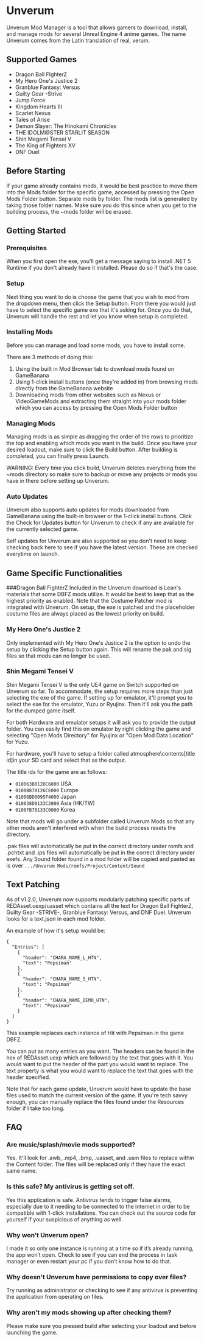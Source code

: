 # Unverum
Unverum Mod Manager is a tool that allows gamers to download, install, and manage mods for several Unreal Engine 4 anime games.  The name Unverum comes from the Latin translation of real, verum.

## Supported Games
- Dragon Ball FIghterZ
- My Hero One's Justice 2
- Granblue Fantasy: Versus
- Guilty Gear -Strive
- Jump Force
- Kingdom Hearts III
- Scarlet Nexus
- Tales of Arise
- Demon Slayer: The Hinokami Chronicles
- THE IDOLM@STER STARLIT SEASON
- Shin Megami Tensei V
- The King of Fighters XV
- DNF Duel

## Before Starting
If your game already contains mods, it would be best practice to move them into the Mods folder for the specific game, accessed by pressing the Open Mods Folder button.  Separate mods by folder.  The mods list is generated by taking those folder names. Make sure you do this since when you get to the building process, the ~mods folder will be erased.

## Getting Started
### Prerequisites
When you first open the exe, you'll get a message saying to install .NET 5 Runtime if you don't already have it installed. Please do so if that's the case.

### Setup
Next thing you want to do is choose the game that you wish to mod from the dropdown menu, then click the Setup button.  From there you would just have to select the specific game exe that it's asking for.  Once you do that, Unverum will handle the rest and let you know when setup is completed.

### Installing Mods
Before you can manage and load some mods, you have to install some.

There are 3 methods of doing this:
1. Using the built in Mod Browser tab to download mods found on GameBanana
2. Using 1-click install buttons (once they're added in) from browsing mods directly from the GameBanana website
3. Downloading mods from other websites such as Nexus or VideoGameMods and extracting them straight into your mods folder which you can access by pressing the Open Mods Folder button

### Managing Mods
Managing mods is as simple as dragging the order of the rows to prioritize the top and enabling which mods you want in the build. Once you have your desired loadout, make sure to click the Build button. After building is completed, you can finally press Launch.

WARNING: Every time you click build, Unverum deletes everything from the ~mods directory so make sure to backup or move any projects or mods you have in there before setting up Unverum.

### Auto Updates
Unverum also supports auto updates for mods downloaded from GameBanana using the built-in browser or the 1-click install buttons. Click the Check for Updates button for Unverum to check if any are available for the currently selected game.

Self updates for Unverum are also supported so you don't need to keep checking back here to see if you have the latest version. These are checked everytime on launch.

## Game Specific Functionalities
###Dragon Ball FighterZ
Included in the Unverum download is Lean's materials that some DBFZ mods utilize. It would be best to keep that as the highest priority as enabled. Note that the Costume Patcher mod is integrated with Unverum. On setup, the exe is patched and the placeholder costume files are always placed as the lowest priority on build.

### My Hero One's Justice 2
Only implemented with My Hero One's Justice 2 is the option to undo the setup by clicking the Setup button again.  This will rename the pak and sig files so that mods can no longer be used.

### Shin Megami Tensei V
Shin Megami Tensei V is the only UE4 game on Switch supported on Unverum so far. To accommodate, the setup requires more steps than just selecting the exe of the game.  If setting up for emulator, it'll prompt you to select the exe for the emulator, Yuzu or Ryujinx. Then it'll ask you the path for the dumped game itself.  

For both Hardware and emulator setups it will ask you to provide the output folder. You can easily find this on emulator by right clicking the game and selecting "Open Mods Directory" for Ryujinx or "Open Mod Data Location" for Yuzu.

For hardware, you'll have to setup a folder called atmosphere\contents\[title id]in your SD card and select that as the output.

The title ids for the game are as follows:
- `010063B012DC6000` USA 
- `0100B870126CE000` Europe 
- `01006BD0095F4000` Japan 
- `010038D0133C2000` Asia (HK/TW) 
- `0100FB70133C0000` Korea

Note that mods will go under a subfolder called Unverum Mods so that any other mods aren't interfered with when the build process resets the directory.

.pak files will automatically be put in the correct directory under romfs and .pchtxt and .ips files will automatically be put in the correct directory under exefs. Any Sound folder found in a mod folder will be copied and pasted as is over `.../Unverum Mods/romfs/Project/Content/Sound`

## Text Patching
As of v1.2.0, Unverum now supports modularly patching specific parts of REDAsset.uexp/uasset which contains all the text for Dragon Ball FighterZ, Guilty Gear -STRIVE-, Granblue Fantasy: Versus, and DNF Duel.  Unverum looks for a text.json in each mod folder. 

An example of how it's setup would be:
```
{
  "Entries": [
    {
      "header": "CHARA_NAME_L_HTN",
      "text": "Pepsiman"
    },
    {
      "header": "CHARA_NAME_S_HTN",
      "text": "Pepsiman"
    },
    {
      "header": "CHARA_NAME_DEMO_HTN",
      "text": "Pepsiman"
    }
  ]
}
```
This example replaces each instance of Hit with Pepsiman in the game DBFZ.

You can put as many entries as you want.  The headers can be found in the hex of REDAsset.uexp which are followed by the text that goes with it.  You would want to put the header of the part you would want to replace.  The text property is what you would want to replace the text that goes with the header specified.

Note that for each game update, Unverum would have to update the base files used to match the current version of the game.  If you're tech savvy enough, you can manually replace the files found under the Resources folder if I take too long.

## FAQ
### Are music/splash/movie mods supported?
Yes. It'll look for .awb, .mp4, .bmp, .uasset, and .usm files to replace within the Content folder.  The files will be replaced only if they have the exact same name.

### Is this safe? My antivirus is getting set off.
Yes this application is safe. Antivirus tends to trigger false alarms, especially due to it needing to be connected to the internet in order to be compatible with 1-click installations. You can check out the source code for yourself if your suspicious of anything as well.

### Why won’t Unverum open?
I made it so only one instance is running at a time so if it’s already running, the app won’t open. Check to see if you can end the process in task manager or even restart your pc if you don’t know how to do that. 

### Why doesn't Unverum have permissions to copy over files?
Try running as administrator or checking to see if any antivirus is preventing the application from operating on files.

### Why aren't my mods showing up after checking them?
Please make sure you pressed build after selecting your loadout and before launching the game.
